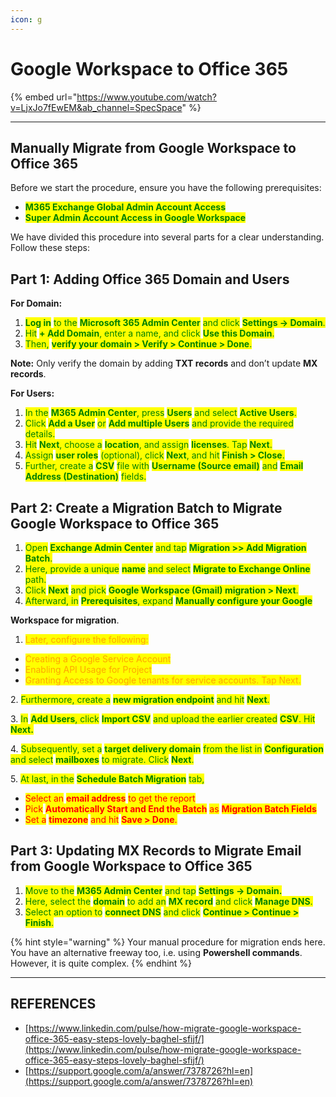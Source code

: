 ```yaml
---
icon: g
---
```


# Google Workspace to Office 365

{% embed url="https://www.youtube.com/watch?v=LjxJo7fEwEM&ab_channel=SpecSpace" %}

***

## Manually Migrate from Google Workspace to Office 365

Before we start the procedure, ensure you have the following prerequisites:

* <mark style="color:green;">**M365 Exchange Global Admin Account Access**</mark>
* <mark style="color:green;">**Super Admin Account Access in Google Workspace**</mark>

We have divided this procedure into several parts for a clear understanding. Follow these steps:

## Part 1: Adding Office 365 Domain and Users

**For Domain:**

1. <mark style="color:green;">**Log in**</mark> <mark style="color:green;"></mark><mark style="color:green;">to the</mark> <mark style="color:green;"></mark><mark style="color:green;">**Microsoft 365 Admin Center**</mark> <mark style="color:green;"></mark><mark style="color:green;">and click</mark> <mark style="color:green;"></mark><mark style="color:green;">**Settings -> Domain**</mark><mark style="color:green;">.</mark>
2. <mark style="color:green;">Hit</mark> <mark style="color:green;"></mark><mark style="color:green;">**+ Add Domain**</mark><mark style="color:green;">, enter a name, and click</mark> <mark style="color:green;"></mark><mark style="color:green;">**Use this Domain**</mark><mark style="color:green;">.</mark>
3. <mark style="color:green;">Then,</mark> <mark style="color:green;"></mark><mark style="color:green;">**verify your domain > Verify > Continue > Done**</mark><mark style="color:green;">.</mark>

**Note:** Only verify the domain by adding **TXT records** and don’t update **MX records**.

**For Users:**

1. <mark style="color:green;">In the</mark> <mark style="color:green;"></mark><mark style="color:green;">**M365 Admin Center**</mark><mark style="color:green;">, press</mark> <mark style="color:green;"></mark><mark style="color:green;">**Users**</mark> <mark style="color:green;"></mark><mark style="color:green;">and select</mark> <mark style="color:green;"></mark><mark style="color:green;">**Active Users**</mark><mark style="color:green;">.</mark>
2. <mark style="color:green;">Click</mark> <mark style="color:green;"></mark><mark style="color:green;">**Add a User**</mark> <mark style="color:green;"></mark><mark style="color:green;">or</mark> <mark style="color:green;"></mark><mark style="color:green;">**Add multiple Users**</mark> <mark style="color:green;"></mark><mark style="color:green;">and provide the required details.</mark>
3. <mark style="color:green;">Hit</mark> <mark style="color:green;"></mark><mark style="color:green;">**Next**</mark><mark style="color:green;">, choose a</mark> <mark style="color:green;"></mark><mark style="color:green;">**location**</mark><mark style="color:green;">, and assign</mark> <mark style="color:green;"></mark><mark style="color:green;">**licenses**</mark><mark style="color:green;">. Tap</mark> <mark style="color:green;"></mark><mark style="color:green;">**Next**</mark><mark style="color:green;">.</mark>
4. <mark style="color:green;">Assign</mark> <mark style="color:green;"></mark><mark style="color:green;">**user roles**</mark> <mark style="color:green;"></mark><mark style="color:green;">(optional), click</mark> <mark style="color:green;"></mark><mark style="color:green;">**Next**</mark><mark style="color:green;">, and hit</mark> <mark style="color:green;"></mark><mark style="color:green;">**Finish > Close**</mark><mark style="color:green;">.</mark>
5. <mark style="color:green;">Further, create a</mark> <mark style="color:green;"></mark><mark style="color:green;">**CSV**</mark> <mark style="color:green;"></mark><mark style="color:green;">file with</mark> <mark style="color:green;"></mark><mark style="color:green;">**Username (Source email)**</mark> <mark style="color:green;"></mark><mark style="color:green;">and</mark> <mark style="color:green;"></mark><mark style="color:green;">**Email Address (Destination)**</mark> <mark style="color:green;"></mark><mark style="color:green;">fields.</mark>

## Part 2: Create a Migration Batch to Migrate Google Workspace to Office 365

1. <mark style="color:green;">Open</mark> <mark style="color:green;"></mark><mark style="color:green;">**Exchange Admin Center**</mark> <mark style="color:green;"></mark><mark style="color:green;">and tap</mark> <mark style="color:green;"></mark><mark style="color:green;">**Migration >> Add Migration Batch**</mark><mark style="color:green;">.</mark>
2. <mark style="color:green;">Here, provide a unique</mark> <mark style="color:green;"></mark><mark style="color:green;">**name**</mark> <mark style="color:green;"></mark><mark style="color:green;">and select</mark> <mark style="color:green;"></mark><mark style="color:green;">**Migrate to Exchange Online**</mark> <mark style="color:green;"></mark><mark style="color:green;">path.</mark>
3. <mark style="color:green;">Click</mark> <mark style="color:green;"></mark><mark style="color:green;">**Next**</mark> <mark style="color:green;"></mark><mark style="color:green;">and pick</mark> <mark style="color:green;"></mark><mark style="color:green;">**Google Workspace (Gmail) migration > Next**</mark><mark style="color:green;">.</mark>
4. <mark style="color:green;">Afterward, in</mark> <mark style="color:green;"></mark><mark style="color:green;">**Prerequisites**</mark><mark style="color:green;">, expand</mark> <mark style="color:green;"></mark><mark style="color:green;">**Manually configure your Google**</mark>

**Workspace for migration**.

1. <mark style="color:orange;">Later, configure the following:</mark>

* <mark style="color:orange;">Creating a Google Service Account</mark>
* <mark style="color:orange;">Enabling API Usage for Project</mark>
* <mark style="color:orange;">Granting Access to Google tenants for service accounts. Tap Next.</mark>

2\. <mark style="color:green;">Furthermore, create a</mark> <mark style="color:green;"></mark><mark style="color:green;">**new migration endpoint**</mark> <mark style="color:green;"></mark><mark style="color:green;">and hit</mark> <mark style="color:green;"></mark><mark style="color:green;">**Next**</mark><mark style="color:green;">.</mark>

3\. <mark style="color:green;">In</mark> <mark style="color:green;"></mark><mark style="color:green;">**Add Users**</mark><mark style="color:green;">, click</mark> <mark style="color:green;"></mark><mark style="color:green;">**Import CSV**</mark> <mark style="color:green;"></mark><mark style="color:green;">and upload the earlier created</mark> <mark style="color:green;"></mark><mark style="color:green;">**CSV**</mark><mark style="color:green;">. Hit</mark> <mark style="color:green;"></mark><mark style="color:green;">**Next.**</mark>

4\. <mark style="color:green;">Subsequently, set a</mark> <mark style="color:green;"></mark><mark style="color:green;">**target delivery domain**</mark> <mark style="color:green;"></mark><mark style="color:green;">from the list in</mark> <mark style="color:green;"></mark><mark style="color:green;">**Configuration**</mark> <mark style="color:green;"></mark><mark style="color:green;">and select</mark> <mark style="color:green;"></mark><mark style="color:green;">**mailboxes**</mark> <mark style="color:green;"></mark><mark style="color:green;">to migrate. Click</mark> <mark style="color:green;"></mark><mark style="color:green;">**Next**</mark><mark style="color:green;">.</mark>

5\. <mark style="color:green;">At last, in the</mark> <mark style="color:green;"></mark><mark style="color:green;">**Schedule Batch Migration**</mark> <mark style="color:green;"></mark><mark style="color:green;">tab,</mark>

* <mark style="color:red;">Select an</mark> <mark style="color:red;"></mark><mark style="color:red;">**email address**</mark> <mark style="color:red;"></mark><mark style="color:red;">to get the report</mark>
* <mark style="color:red;">Pick</mark> <mark style="color:red;"></mark><mark style="color:red;">**Automatically Start and End the Batch**</mark> <mark style="color:red;"></mark><mark style="color:red;">as</mark> <mark style="color:red;"></mark><mark style="color:red;">**Migration Batch Fields**</mark>
* <mark style="color:red;">Set a</mark> <mark style="color:red;"></mark><mark style="color:red;">**timezone**</mark> <mark style="color:red;"></mark><mark style="color:red;">and hit</mark> <mark style="color:red;"></mark><mark style="color:red;">**Save > Done**</mark><mark style="color:red;">.</mark>

## Part 3: Updating MX Records to Migrate Email from Google Workspace to Office 365

1. <mark style="color:green;">Move to the</mark> <mark style="color:green;"></mark><mark style="color:green;">**M365 Admin Center**</mark> <mark style="color:green;"></mark><mark style="color:green;">and tap</mark> <mark style="color:green;"></mark><mark style="color:green;">**Settings -> Domain.**</mark>
2. <mark style="color:green;">Here, select the</mark> <mark style="color:green;"></mark><mark style="color:green;">**domain**</mark> <mark style="color:green;"></mark><mark style="color:green;">to add an</mark> <mark style="color:green;"></mark><mark style="color:green;">**MX record**</mark> <mark style="color:green;"></mark><mark style="color:green;">and click</mark> <mark style="color:green;"></mark><mark style="color:green;">**Manage DNS**</mark><mark style="color:green;">.</mark>
3. <mark style="color:green;">Select an option to</mark> <mark style="color:green;"></mark><mark style="color:green;">**connect DNS**</mark> <mark style="color:green;"></mark><mark style="color:green;">and click</mark> <mark style="color:green;"></mark><mark style="color:green;">**Continue > Continue > Finish**</mark><mark style="color:green;">.</mark>

{% hint style="warning" %}
Your manual procedure for migration ends here. You have an alternative freeway too, i.e. using **Powershell commands**. However, it is quite complex.
{% endhint %}



***

## REFERENCES

* [https://www.linkedin.com/pulse/how-migrate-google-workspace-office-365-easy-steps-lovely-baghel-sfijf/](https://www.linkedin.com/pulse/how-migrate-google-workspace-office-365-easy-steps-lovely-baghel-sfijf/)
* [https://support.google.com/a/answer/7378726?hl=en](https://support.google.com/a/answer/7378726?hl=en)
